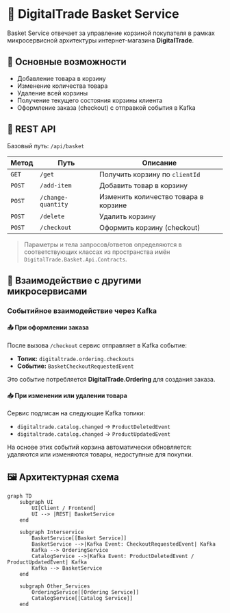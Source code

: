 # 🧺 DigitalTrade Basket Service

Basket Service отвечает за управление корзиной покупателя в рамках микросервисной архитектуры интернет-магазина **DigitalTrade**.

## 📌 Основные возможности

- Добавление товара в корзину
- Изменение количества товара
- Удаление всей корзины
- Получение текущего состояния корзины клиента
- Оформление заказа (checkout) с отправкой события в Kafka

## 🚀 REST API

Базовый путь: `/api/basket`

| Метод  | Путь             | Описание                              |
|--------|------------------|----------------------------------------|
| `GET`  | `/get`           | Получить корзину по `clientId`        |
| `POST` | `/add-item`      | Добавить товар в корзину              |
| `POST` | `/change-quantity` | Изменить количество товара в корзине  |
| `POST` | `/delete`        | Удалить корзину                       |
| `POST` | `/checkout`      | Оформить корзину (checkout)           |

> Параметры и тела запросов/ответов определяются в соответствующих классах из пространства имён `DigitalTrade.Basket.Api.Contracts`.

## 🧩 Взаимодействие с другими микросервисами

### Событийное взаимодействие через Kafka

#### 📤 При оформлении заказа

После вызова `/checkout` сервис отправляет в Kafka событие:

- **Топик:** `digitaltrade.ordering.checkouts`
- **Событие:** `BasketCheckoutRequestedEvent`

Это событие потребляется **DigitalTrade.Ordering** для создания заказа.

#### 📥 При изменении или удалении товара

Сервис подписан на следующие Kafka топики:

- `digitaltrade.catalog.changed` → `ProductDeletedEvent`
- `digitaltrade.catalog.changed` → `ProductUpdatedEvent`

На основе этих событий корзина автоматически обновляется: удаляются или изменяются товары, недоступные для покупки.

## 🖼️ Архитектурная схема

```mermaid
graph TD
    subgraph UI
        UI[Client / Frontend]
        UI --> |REST| BasketService
    end

    subgraph Interservice
        BasketService[[Basket Service]]
        BasketService -->|Kafka Event: CheckoutRequestedEvent| Kafka
        Kafka --> OrderingService
        CatalogService -->|Kafka Event: ProductDeletedEvent / ProductUpdatedEvent| Kafka
        Kafka --> BasketService
    end

    subgraph Other_Services
        OrderingService[[Ordering Service]]
        CatalogService[[Catalog Service]]
    end
